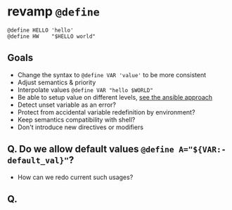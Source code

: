 # revamp `@define`

```shell
@define HELLO 'hello'
@define HW    "$HELLO world"
```

## Goals
- Change the syntax to `@define VAR 'value'` to be more consistent
- Adjust semantics & priority
- Interpolate values `@define VAR "hello $WORLD"`
- Be able to setup value on different levels, [see the ansible approach](https://docs.ansible.com/ansible/latest/playbook_guide/playbooks_variables.html#variable-precedence-where-should-i-put-a-variable)
- Detect unset variable as an error?
- Protect from accidental variable redefinition by environment?
- Keep semantics compatibility with shell?
- Don't introduce new directives or modifiers

## Q. Do we allow default values `@define A="${VAR:-default_val}"`?

- How can we redo current such usages?

## Q. 
        
